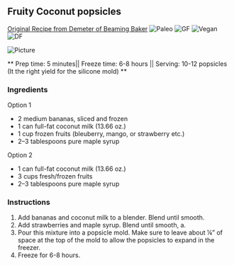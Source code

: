 ## Fruity Coconut popsicles

[Original Recipe from Demeter of Beaming Baker](https://beamingbaker.com/vegan-strawberry-coconut-popsicles-dairy-free-paleo-gluten-free/)
![Paleo](https://img.shields.io/badge/-Paleo-blueviolet.svg)
![GF](https://img.shields.io/badge/-Gluten--free-yellow.svg)
![Vegan](https://img.shields.io/badge/-Vegan-brightgreen.svg)
![DF](https://img.shields.io/badge/-Dairy--free-blue.svg)

![Picture](../img/)

** Prep time: 5 minutes|| Freeze time: 6-8 hours || Serving: 10-12 popsicles (It the right yield for the silicone mold) **

### Ingredients

Option 1

- 2 medium bananas, sliced and frozen
- 1 can full-fat coconut milk (13.66 oz.)
- 1 cup frozen fruits (bleuberry, mango, or strawberry etc.)
- 2–3 tablespoons pure maple syrup

Option 2

- 1 can full-fat coconut milk (13.66 oz.)
- 3 cups fresh/frozen fruits
- 2–3 tablespoons pure maple syrup

### Instructions

1. Add bananas and coconut milk to a blender. Blend until smooth. 
2. Add strawberries and maple syrup. Blend until smooth, a.
3. Pour this mixture into a popsicle mold. Make sure to leave about ¼” of space at the top of the mold to allow the popsicles to expand in the freezer. 
4. Freeze for 6-8 hours.

